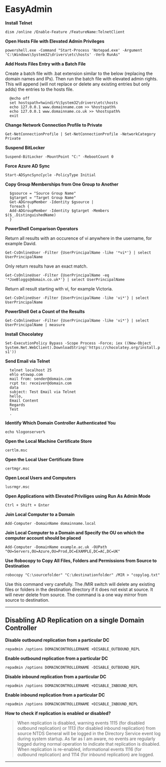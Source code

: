 # EasyAdmin
**Install Telnet**

`dism /online /Enable-Feature /FeatureName:TelnetClient`

**Open Hosts File with Elevated Admin Privileges**

`powershell.exe -Command "Start-Process 'Notepad.exe' -Argument 'C:\Windows\System32\drivers\etc\hosts' -Verb RunAs"`

**Add Hosts Files Entry with a Batch File**

Create a batch file with .bat extension similar to the below (replacing the domain names and IPs). Then run the batch file with elevated admin rights. This will append (will not replace or delete any existing entries but only adds) the entries to the hosts file.

      @echo off
      set hostspath=%windir%\System32\drivers\etc\hosts
      echo 127.0.0.1 www.domainname.com >> %hostspath%
      echo 127.0.0.1 www.domainname.co.uk >> %hostspath%
      exit

**Change Network Connection Profile to Private**

`Get-NetConnectionProfile | Set-NetConnectionProfile -NetworkCategory Private`

**Suspend BitLocker**

`Suspend-BitLocker -MountPoint "C:" -RebootCount 0`

**Force Azure AD Sync**

`Start-ADSyncSyncCycle -PolicyType Initial`

**Copy Group Memberships from One Group to Another**

      $gsource = "Source Group Name"
      $gtarget = "Target Group Name"
      Get-ADGroupMember -Identity $gsource |
      foreach {
      Add-ADGroupMember -Identity $gtarget -Members $($_.DistinguishedName)
      }

**PowerShell Comparison Operators**

Return all results with an occurence of vi anywhere in the username, for example David.

`Get-CsOnlineUser -Filter {UserPrincipalName -like '*vi*'} | select UserPrincipalName`

Only return results have an exact match.

`Get-CsOnlineUser -Filter {UserPrincipalName -eq '*JoeBloggs@domain.co.uk*'} | select UserPrincipalName`

Return all result starting with vi, for example Victoria.

`Get-CsOnlineUser -Filter {UserPrincipalName -like 'vi*'} | select UserPrincipalName`

**PowerShell Get a Count of the Results**

`Get-CsOnlineUser -Filter {UserPrincipalName -like 'vi*'} | select UserPrincipalName | measure`

**Install Chocolatey**

`Set-ExecutionPolicy Bypass -Scope Process -Force; iex ((New-Object System.Net.WebClient).DownloadString('https://chocolatey.org/install.ps1'))`

**Send Email via Telnet**

      telnet localhost 25
      ehlo etswap.com
      mail from: sender@domain.com
      rcpt to: receiver@domain.com
      data
      subject: Test Email via Telnet
      hello,
      Email Content
      Regards
      Test
      .

**Identify Which Domain Controller Authenticated You**

`echo %logonserver%`

**Open the Local Machine Certificate Store**

`certlm.msc`

**Open the Local User Certificate Store**

`certmgr.msc`

**Open Local Users and Computers**

`lusrmgr.msc`

**Open Applications with Elevated Priviliges using Run As Admin Mode**

`Ctrl + Shift + Enter`

**Join Local Computer to a Domain**

`Add-Computer -DomainName domainname.local`

**Join Local Computer to a Domain and Specify the OU on which the computer account should be placed**

`Add-Computer -DomainName example.ac.uk -OUPath "OU=Servers,OU=Azure,OU=Prod,DC=EXAMPLE,DC=AC,DC=UK"`

**Use Robocopy to Copy All Files, Folders and Permissions from Source to Destination**

`robocopy "C:\sourcefolder" "C:\destinationfolder" /MIR > "copylog.txt"`

Use this command very carefully. The /MIR switch will delete any existing files or folders in the destination directory if it does not exist at source. It will never delete from source. The command is a one way mirror from source to destination.


***
## Disabling AD Replication on a single Domain Controller

**Disable outbound replication from a particular DC**

`repadmin /options DOMAINCONTROLLERNAME +DISABLE_OUTBOUND_REPL`

**Enable outbound replication from a particular DC**

`repadmin /options DOMAINCONTROLLERNAME -DISABLE_OUTBOUND_REPL`

**Disable inbound replication from a particular DC**

`repadmin /options DOMAINCONTROLLERNAME +DISABLE_INBOUND_REPL`

**Enable inbound replication from a particular DC**

`repadmin /options DOMAINCONTROLLERNAME +DISABLE_INBOUND_REPL`

**How to check if replication is enabled or disabled?**

> When replication is disabled, warning events 1115 (for disabled outbound replication) or 1113 (for disabled inbound replication) from source NTDS General will be logged in the Directory Service event log during system startup. As far as I am aware, no events are regularly logged during normal operation to indicate that replication is disabled. When replication is re-enabled, informational events 1116 (for outbound replication) and 1114 (for inbound replication) are logged.

***

